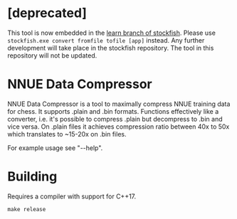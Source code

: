 # [deprecated]

This tool is now embedded in the [learn branch of stockfish](https://github.com/nodchip/Stockfish). Please use `stockfish.exe convert fromfile tofile [app]` instead. Any further development will take place in the stockfish repository. The tool in this repository will not be updated.

# NNUE Data Compressor

NNUE Data Compressor is a tool to maximally compress NNUE training data for chess. It supports .plain and .bin formats. Functions effectively like a converter, i.e. it's possible to compress .plain but decompress to .bin and vice versa. On .plain files it achieves compression ratio between 40x to 50x which translates to ~15-20x on .bin files.

For example usage see "--help".


# Building
Requires a compiler with support for C++17.

`make release`
